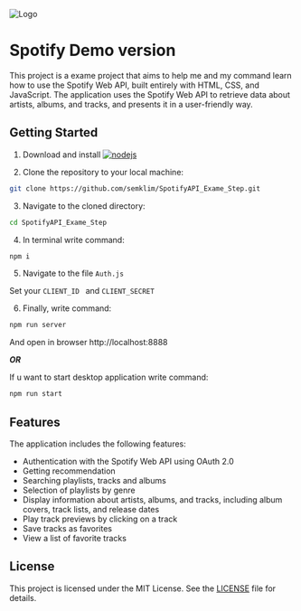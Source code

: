 
![Logo](https://upload.wikimedia.org/wikipedia/commons/thumb/2/26/Spotify_logo_with_text.svg/1920px-Spotify_logo_with_text.svg.png)

# Spotify Demo version

This project is a exame project that aims to help me and my command learn how to use the Spotify Web API, built entirely with HTML, CSS, and JavaScript. The application uses the Spotify Web API to retrieve data about artists, albums, and tracks, and presents it in a user-friendly way.

## Getting Started
1) Download and install [![nodejs](https://img.shields.io/badge/node.js-000?style=for-the-badge&logo=nodedotjs&logoColor=green)](https://nodejs.org/en/)


2) Clone the repository to your local machine:

```bash
git clone https://github.com/semklim/SpotifyAPI_Exame_Step.git
```

3) Navigate to the cloned directory:

```bash
cd SpotifyAPI_Exame_Step
```

4) In terminal write command:
```bash
npm i
```
5) Navigate to the file ```Auth.js``` 

Set your ```CLIENT_ID ``` and ```CLIENT_SECRET```

6) Finally, write command:

```bash
npm run server
``` 
And open in browser http://localhost:8888

_________OR_________

If u want to start desktop application write command:
```bash
npm run start
``` 
## Features 
The application includes the following features:
- Authentication with the Spotify Web API using OAuth 2.0
- Getting recommendation
- Searching playlists, tracks and albums
- Selection of playlists by genre
- Display information about artists, albums, and tracks, including album covers, track lists, and release dates
- Play track previews by clicking on a track
- Save tracks as favorites
- View a list of favorite tracks

## License
This project is licensed under the MIT License. See the [LICENSE](https://choosealicense.com/licenses/mit/) file for details.

